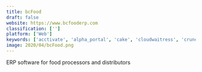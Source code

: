 ```yaml
---
title: bcFood
draft: false 
website: https://www.bcfooderp.com
classification: ['']
platform: ['Web']
keywords: ['acctivate', 'alpha_portal', 'cake', 'cloudwaitress', 'crunchtime', 'encompass_routing', 'foodco', 'foodlogiq', 'intelex', 'jolt', 'koomi_pos', 'kounta', 'produce_pro_software', 'redzone', 'threesquares', 'when_i_work', 'entree', 'eostar_ras', 'xtrachef']
image: 2020/04/bcFood.png
---
```

ERP software for food processors and distributors